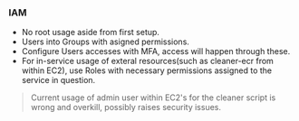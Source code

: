 ### IAM 

- No root usage aside from first setup.
- Users into Groups with asigned permissions. 
- Configure Users accesses with MFA, access will happen through these.
- For in-service usage of exteral resources(such as cleaner-ecr from within EC2), use Roles with necessary permissions assigned to the service in question.

> Current usage of admin user within EC2's for the cleaner script is wrong and overkill, possibly raises security issues.
